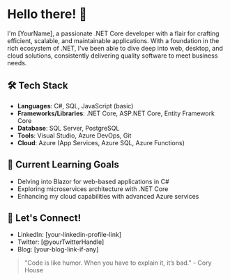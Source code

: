 # Hello there! 👋

I'm [YourName], a passionate .NET Core developer with a flair for crafting efficient, scalable, and maintainable applications. With a foundation in the rich ecosystem of .NET, I've been able to dive deep into web, desktop, and cloud solutions, consistently delivering quality software to meet business needs.

## 🛠 Tech Stack

- **Languages**: C#, SQL, JavaScript (basic)
- **Frameworks/Libraries**: .NET Core, ASP.NET Core, Entity Framework Core
- **Database**: SQL Server, PostgreSQL
- **Tools**: Visual Studio, Azure DevOps, Git
- **Cloud**: Azure (App Services, Azure SQL, Azure Functions)

## 🌱 Current Learning Goals

- Delving into Blazor for web-based applications in C#
- Exploring microservices architecture with .NET Core
- Enhancing my cloud capabilities with advanced Azure services

## 🤝 Let's Connect!

- LinkedIn: [your-linkedin-profile-link]
- Twitter: [@yourTwitterHandle]
- Blog: [your-blog-link-if-any]

> "Code is like humor. When you have to explain it, it’s bad." - Cory House

